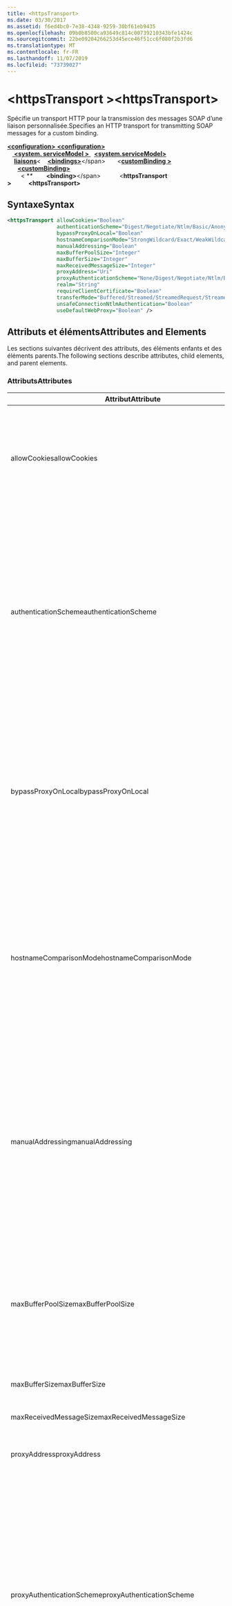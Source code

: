 ```yaml
---
title: <httpsTransport>
ms.date: 03/30/2017
ms.assetid: f6ed4bc0-7e38-4348-9259-30bf61eb9435
ms.openlocfilehash: 09b0b8500ca93649c814c00739210343bfe1424c
ms.sourcegitcommit: 22be09204266253d45ece46f51cc6f080f2b3fd6
ms.translationtype: MT
ms.contentlocale: fr-FR
ms.lasthandoff: 11/07/2019
ms.locfileid: "73739027"
---
```

# <a name="httpstransport"></a><span data-ttu-id="91264-101">\<httpsTransport ></span><span class="sxs-lookup"><span data-stu-id="91264-101">\<httpsTransport></span></span>
<span data-ttu-id="91264-102">Spécifie un transport HTTP pour la transmission des messages SOAP d’une liaison personnalisée.</span><span class="sxs-lookup"><span data-stu-id="91264-102">Specifies an HTTP transport for transmitting SOAP messages for a custom binding.</span></span>  
  
<span data-ttu-id="91264-103">[ **\<configuration>** ](../configuration-element.md)</span><span class="sxs-lookup"><span data-stu-id="91264-103">[**\<configuration>**](../configuration-element.md)</span></span>\
<span data-ttu-id="91264-104">&nbsp; &nbsp;[ **\<system. serviceModel >** ](system-servicemodel.md) </span><span class="sxs-lookup"><span data-stu-id="91264-104">&nbsp;&nbsp;[**\<system.serviceModel>**](system-servicemodel.md)</span></span>\
<span data-ttu-id="91264-105">&nbsp;&nbsp;&nbsp;&nbsp;[**liaisons**](bindings.md)\<</span><span class="sxs-lookup"><span data-stu-id="91264-105">&nbsp;&nbsp;&nbsp;&nbsp;[**\<bindings>**](bindings.md)\</span></span>
<span data-ttu-id="91264-106">&nbsp;&nbsp;&nbsp;&nbsp;&nbsp;&nbsp;\<[**customBinding >** ](custombinding.md)</span><span class="sxs-lookup"><span data-stu-id="91264-106">&nbsp;&nbsp;&nbsp;&nbsp;&nbsp;&nbsp;[**\<customBinding>**](custombinding.md)</span></span>\
<span data-ttu-id="91264-107">&nbsp;&nbsp;&nbsp;&nbsp;&nbsp;&nbsp;&nbsp;&nbsp;\< \**\**</span><span class="sxs-lookup"><span data-stu-id="91264-107">&nbsp;&nbsp;&nbsp;&nbsp;&nbsp;&nbsp;&nbsp;&nbsp;**\<binding>**\</span></span>
<span data-ttu-id="91264-108">&nbsp;&nbsp;&nbsp;&nbsp;&nbsp;&nbsp;&nbsp;&nbsp;&nbsp;&nbsp;\<**httpsTransport >**</span><span class="sxs-lookup"><span data-stu-id="91264-108">&nbsp;&nbsp;&nbsp;&nbsp;&nbsp;&nbsp;&nbsp;&nbsp;&nbsp;&nbsp;**\<httpsTransport>**</span></span>  
  
## <a name="syntax"></a><span data-ttu-id="91264-109">Syntaxe</span><span class="sxs-lookup"><span data-stu-id="91264-109">Syntax</span></span>  
  
```xml  
<httpsTransport allowCookies="Boolean"
                authenticationScheme="Digest/Negotiate/Ntlm/Basic/Anonymous"
                bypassProxyOnLocal="Boolean"
                hostnameComparisonMode="StrongWildcard/Exact/WeakWildcard"
                manualAddressing="Boolean"
                maxBufferPoolSize="Integer"
                maxBufferSize="Integer"
                maxReceivedMessageSize="Integer"
                proxyAddress="Uri"
                proxyAuthenticationScheme="None/Digest/Negotiate/Ntlm/Basic/Anonymous"
                realm="String"
                requireClientCertificate="Boolean"
                transferMode="Buffered/Streamed/StreamedRequest/StreamedResponse"
                unsafeConnectionNtlmAuthentication="Boolean"
                useDefaultWebProxy="Boolean" />
```  
  
## <a name="attributes-and-elements"></a><span data-ttu-id="91264-110">Attributs et éléments</span><span class="sxs-lookup"><span data-stu-id="91264-110">Attributes and Elements</span></span>  
 <span data-ttu-id="91264-111">Les sections suivantes décrivent des attributs, des éléments enfants et des éléments parents.</span><span class="sxs-lookup"><span data-stu-id="91264-111">The following sections describe attributes, child elements, and parent elements.</span></span>  
  
### <a name="attributes"></a><span data-ttu-id="91264-112">Attributs</span><span class="sxs-lookup"><span data-stu-id="91264-112">Attributes</span></span>  
  
|<span data-ttu-id="91264-113">Attribut</span><span class="sxs-lookup"><span data-stu-id="91264-113">Attribute</span></span>|<span data-ttu-id="91264-114">Description</span><span class="sxs-lookup"><span data-stu-id="91264-114">Description</span></span>|  
|---------------|-----------------|  
|<span data-ttu-id="91264-115">allowCookies</span><span class="sxs-lookup"><span data-stu-id="91264-115">allowCookies</span></span>|<span data-ttu-id="91264-116">Valeur booléenne qui spécifie si le client accepte les cookies et les propage dans de futures demandes.</span><span class="sxs-lookup"><span data-stu-id="91264-116">A Boolean value that specifies whether the client accepts cookies and propagates them on future requests.</span></span> <span data-ttu-id="91264-117">La valeur par défaut est `false`,</span><span class="sxs-lookup"><span data-stu-id="91264-117">The default is `false`.</span></span><br /><br /> <span data-ttu-id="91264-118">Vous pouvez utiliser cet attribut lorsque vous interagissez avec les services Web ASMX qui utilisent des cookies.</span><span class="sxs-lookup"><span data-stu-id="91264-118">You can use this attribute when you interact with ASMX Web services that use cookies.</span></span> <span data-ttu-id="91264-119">De cette manière, vous avez la certitude que les cookies retournés par le serveur sont automatiquement copiés dans toutes les futures demandes du client pour ce service.</span><span class="sxs-lookup"><span data-stu-id="91264-119">In this way, you can be sure that the cookies returned from the server are automatically copied to all future client requests for that service.</span></span>|  
|<span data-ttu-id="91264-120">authenticationScheme</span><span class="sxs-lookup"><span data-stu-id="91264-120">authenticationScheme</span></span>|<span data-ttu-id="91264-121">Spécifie le protocole utilisé pour authentifier des demandes du client qui sont traitées par un écouteur HTTP.</span><span class="sxs-lookup"><span data-stu-id="91264-121">Specifies the protocol used to authenticate client requests being processed by an HTTP listener.</span></span> <span data-ttu-id="91264-122">Les valeurs valides sont les suivantes :</span><span class="sxs-lookup"><span data-stu-id="91264-122">Valid values include the following:</span></span><br /><br /> <span data-ttu-id="91264-123">-Digest : spécifie l’authentification Digest.</span><span class="sxs-lookup"><span data-stu-id="91264-123">-   Digest: Specifies digest authentication.</span></span><br /><span data-ttu-id="91264-124">-Negotiate : négocie avec le client pour déterminer le schéma d’authentification.</span><span class="sxs-lookup"><span data-stu-id="91264-124">-   Negotiate: Negotiates with the client to determine the authentication scheme.</span></span> <span data-ttu-id="91264-125">Si le client et le serveur prennent tous les deux en charge Kerberos, ce protocole est utilisé ; sinon, NTLM est utilisé.</span><span class="sxs-lookup"><span data-stu-id="91264-125">If both client and server support Kerberos, it is used; otherwise, NTLM is used.</span></span><br /><span data-ttu-id="91264-126">-NTLM : spécifie l’authentification NTLM.</span><span class="sxs-lookup"><span data-stu-id="91264-126">-   Ntlm: Specifies NTLM authentication.</span></span><br /><span data-ttu-id="91264-127">-Basic : spécifie l’authentification de base.</span><span class="sxs-lookup"><span data-stu-id="91264-127">-   Basic: Specifies basic authentication.</span></span><br /><span data-ttu-id="91264-128">-Anonymous : spécifie l’authentification anonyme.</span><span class="sxs-lookup"><span data-stu-id="91264-128">-   Anonymous: Specifies anonymous authentication.</span></span><br /><br /> <span data-ttu-id="91264-129">La valeur par défaut est Anonymous.</span><span class="sxs-lookup"><span data-stu-id="91264-129">The default is Anonymous.</span></span> <span data-ttu-id="91264-130">Cet attribut est de type <xref:System.Net.AuthenticationSchemes>.</span><span class="sxs-lookup"><span data-stu-id="91264-130">This attribute is of type <xref:System.Net.AuthenticationSchemes>.</span></span> <span data-ttu-id="91264-131">Cet attribut ne peut être défini qu'une fois.</span><span class="sxs-lookup"><span data-stu-id="91264-131">This attribute can only be set once.</span></span>|  
|<span data-ttu-id="91264-132">bypassProxyOnLocal</span><span class="sxs-lookup"><span data-stu-id="91264-132">bypassProxyOnLocal</span></span>|<span data-ttu-id="91264-133">Valeur booléenne qui indique s'il faut ignorer le serveur proxy pour les adresses locales.</span><span class="sxs-lookup"><span data-stu-id="91264-133">A Boolean value that indicates whether to bypass the proxy server for local addresses.</span></span> <span data-ttu-id="91264-134">La valeur par défaut est `false`,</span><span class="sxs-lookup"><span data-stu-id="91264-134">The default is `false`.</span></span><br /><br /> <span data-ttu-id="91264-135">Une adresse locale est une adresse sur le réseau local ou l'intranet.</span><span class="sxs-lookup"><span data-stu-id="91264-135">A local address is one that is on the local LAN or intranet.</span></span><br /><br /> <span data-ttu-id="91264-136">Windows Communication Foundation (WCF) ignore toujours le proxy si l’adresse de service commence par `http://localhost`.</span><span class="sxs-lookup"><span data-stu-id="91264-136">Windows Communication Foundation (WCF) always ignores the proxy if the service address begins with `http://localhost`.</span></span><br /><br /> <span data-ttu-id="91264-137">Utilisez le nom d'hôte plutôt que localhost si vous souhaitez que les clients passent par un proxy lorsqu'ils communiquent avec des services sur le même ordinateur.</span><span class="sxs-lookup"><span data-stu-id="91264-137">You should use the host name rather than localhost if you want clients to go through a proxy when talking to services on the same machine.</span></span>|  
|<span data-ttu-id="91264-138">hostnameComparisonMode</span><span class="sxs-lookup"><span data-stu-id="91264-138">hostnameComparisonMode</span></span>|<span data-ttu-id="91264-139">Spécifie le mode de comparaison du nom d'hôte HTTP utilisé pour analyser des URI.</span><span class="sxs-lookup"><span data-stu-id="91264-139">Specifies the HTTP hostname comparison mode used to parse URIs.</span></span> <span data-ttu-id="91264-140">Les valeurs valides sont :</span><span class="sxs-lookup"><span data-stu-id="91264-140">Valid values are,</span></span><br /><br /> <span data-ttu-id="91264-141">-StrongWildcard : ("+") correspond à tous les noms d’hôtes possibles dans le contexte du schéma, du port et de l’URI relatif spécifiés.</span><span class="sxs-lookup"><span data-stu-id="91264-141">-   StrongWildcard: ("+") matches all possible hostnames in the context of the specified scheme, port and relative URI.</span></span><br /><span data-ttu-id="91264-142">-Exact : aucun caractère générique</span><span class="sxs-lookup"><span data-stu-id="91264-142">-   Exact: no wildcards</span></span><br /><span data-ttu-id="91264-143">-WeakWildcard : («\*») correspond à tous les noms d’hôte possibles dans le contexte du schéma spécifié, du port et des URI relatifs qui n’ont pas été mis en correspondance explicitement ou par le biais du mécanisme de caractères génériques forts.</span><span class="sxs-lookup"><span data-stu-id="91264-143">-   WeakWildcard: ("\*") matches all possible hostname in the context of the specified scheme, port and relative UIR that have not been matched explicitly or through the strong wildcard mechanism.</span></span><br /><br /> <span data-ttu-id="91264-144">La valeur par défaut est StrongWildcard.</span><span class="sxs-lookup"><span data-stu-id="91264-144">The default is StrongWildcard.</span></span> <span data-ttu-id="91264-145">Cet attribut est de type `System.ServiceModel.HostnameComparison`.</span><span class="sxs-lookup"><span data-stu-id="91264-145">This attribute is of type `System.ServiceModel.HostnameComparison`.</span></span>|  
|<span data-ttu-id="91264-146">manualAddressing</span><span class="sxs-lookup"><span data-stu-id="91264-146">manualAddressing</span></span>|<span data-ttu-id="91264-147">Valeur booléenne qui permet à l'utilisateur de prendre le contrôle de l'adressage de message.</span><span class="sxs-lookup"><span data-stu-id="91264-147">A Boolean value that enables the user to take control of message addressing.</span></span> <span data-ttu-id="91264-148">Cette propriété est utilisée habituellement dans les scénarios de routeur, dans lesquels l'application choisit à quelle destination envoyer un message.</span><span class="sxs-lookup"><span data-stu-id="91264-148">This property is usually used in router scenarios, where the application determines which one of several destinations to send a message to.</span></span><br /><br /> <span data-ttu-id="91264-149">Si cette propriété a la valeur `true`, le canal suppose que le message a déjà été adressé et n'y ajoute aucune information supplémentaire.</span><span class="sxs-lookup"><span data-stu-id="91264-149">When set to `true`, the channel assumes the message has already been addressed and does not add any additional information to it.</span></span> <span data-ttu-id="91264-150">L'utilisateur peut adresser ensuite individuellement chaque message.</span><span class="sxs-lookup"><span data-stu-id="91264-150">The user can then address every message individually.</span></span><br /><br /> <span data-ttu-id="91264-151">Si cette propriété a la valeur `false`, le mécanisme d'adressage Windows Communication Foundation (WCF) par défaut crée automatiquement des adresses pour tous les messages.</span><span class="sxs-lookup"><span data-stu-id="91264-151">When set to `false`, the default Windows Communication Foundation (WCF) addressing mechanism automatically creates addresses for all messages.</span></span><br /><br /> <span data-ttu-id="91264-152">La valeur par défaut est `false`,</span><span class="sxs-lookup"><span data-stu-id="91264-152">The default is `false`.</span></span>|  
|<span data-ttu-id="91264-153">maxBufferPoolSize</span><span class="sxs-lookup"><span data-stu-id="91264-153">maxBufferPoolSize</span></span>|<span data-ttu-id="91264-154">Entier positif indiquant la taille maximale du pool de mémoires tampons.</span><span class="sxs-lookup"><span data-stu-id="91264-154">A positive integer that specifies the maximum size of the buffer pool.</span></span> <span data-ttu-id="91264-155">La valeur par défaut est 524288.</span><span class="sxs-lookup"><span data-stu-id="91264-155">The default is 524288.</span></span><br /><br /> <span data-ttu-id="91264-156">De nombreux éléments de WCF utilisent des mémoires tampons.</span><span class="sxs-lookup"><span data-stu-id="91264-156">Many parts of WCF use buffers.</span></span> <span data-ttu-id="91264-157">La création et la destruction des mémoires tampons à chaque utilisation sont chères, tout comme leur nettoyage.</span><span class="sxs-lookup"><span data-stu-id="91264-157">Creating and destroying buffers each time they are used is expensive, and garbage collection for buffers is also expensive.</span></span> <span data-ttu-id="91264-158">Avec les pools de mémoires tampons, vous pouvez prendre une mémoire tampon du pool, l'utiliser et la retourner au pool une fois que vous avez terminé.</span><span class="sxs-lookup"><span data-stu-id="91264-158">With buffer pools, you can take a buffer from the pool, use it, and return it to the pool once you are done.</span></span> <span data-ttu-id="91264-159">Ainsi, la surcharge de la création et de la destruction des mémoires tampons est évitée.</span><span class="sxs-lookup"><span data-stu-id="91264-159">Thus the overhead in creating and destroying buffers is avoided.</span></span>|  
|<span data-ttu-id="91264-160">maxBufferSize</span><span class="sxs-lookup"><span data-stu-id="91264-160">maxBufferSize</span></span>|<span data-ttu-id="91264-161">Entier positif qui spécifie la taille maximale de la mémoire tampon.</span><span class="sxs-lookup"><span data-stu-id="91264-161">A positive integer that specifies the maximum size of the buffer.</span></span> <span data-ttu-id="91264-162">La valeur par défaut est 524 288.</span><span class="sxs-lookup"><span data-stu-id="91264-162">The default is 524288</span></span>|  
|<span data-ttu-id="91264-163">maxReceivedMessageSize</span><span class="sxs-lookup"><span data-stu-id="91264-163">maxReceivedMessageSize</span></span>|<span data-ttu-id="91264-164">Entier positif qui spécifie la taille de message maximale autorisée pouvant être reçue.</span><span class="sxs-lookup"><span data-stu-id="91264-164">A positive integer that specifies the maximum allowable message size that can be received.</span></span> <span data-ttu-id="91264-165">La valeur par défaut est 65536.</span><span class="sxs-lookup"><span data-stu-id="91264-165">The default is 65536.</span></span>|  
|<span data-ttu-id="91264-166">proxyAddress</span><span class="sxs-lookup"><span data-stu-id="91264-166">proxyAddress</span></span>|<span data-ttu-id="91264-167">URI qui spécifie l'adresse du proxy HTTP.</span><span class="sxs-lookup"><span data-stu-id="91264-167">A URI that specifies the address of the HTTP proxy.</span></span> <span data-ttu-id="91264-168">Si `useSystemWebProxy` est `true`, ce paramètre doit avoir la valeur `null`.</span><span class="sxs-lookup"><span data-stu-id="91264-168">If `useSystemWebProxy` is `true`, this setting must be `null`.</span></span> <span data-ttu-id="91264-169">La valeur par défaut est `null`,</span><span class="sxs-lookup"><span data-stu-id="91264-169">The default is `null`.</span></span>|  
|<span data-ttu-id="91264-170">proxyAuthenticationScheme</span><span class="sxs-lookup"><span data-stu-id="91264-170">proxyAuthenticationScheme</span></span>|<span data-ttu-id="91264-171">Spécifie le protocole utilisé pour l'authentification des demandes du client qui sont traitées par un proxy HTTP.</span><span class="sxs-lookup"><span data-stu-id="91264-171">Specifies the protocol used for authenticating client requests being processed by an HTTP proxy.</span></span> <span data-ttu-id="91264-172">Les valeurs valides sont les suivantes :</span><span class="sxs-lookup"><span data-stu-id="91264-172">Valid values include the following:</span></span><br /><br /> <span data-ttu-id="91264-173">-None : aucune authentification n’est effectuée.</span><span class="sxs-lookup"><span data-stu-id="91264-173">-   None: No authentication is performed.</span></span><br /><span data-ttu-id="91264-174">-Digest : spécifie l’authentification Digest.</span><span class="sxs-lookup"><span data-stu-id="91264-174">-   Digest: Specifies digest authentication.</span></span><br /><span data-ttu-id="91264-175">-Negotiate : négocie avec le client pour déterminer le schéma d’authentification.</span><span class="sxs-lookup"><span data-stu-id="91264-175">-   Negotiate: Negotiates with the client to determine the authentication scheme.</span></span> <span data-ttu-id="91264-176">Si le client et le serveur prennent tous les deux en charge Kerberos, ce protocole est utilisé ; sinon, NTLM est utilisé.</span><span class="sxs-lookup"><span data-stu-id="91264-176">If both client and server support Kerberos, it is used; otherwise, NTLM is used.</span></span><br /><span data-ttu-id="91264-177">-NTLM : spécifie l’authentification NTLM.</span><span class="sxs-lookup"><span data-stu-id="91264-177">-   Ntlm: Specifies NTLM authentication.</span></span><br /><span data-ttu-id="91264-178">-Basic : spécifie l’authentification de base.</span><span class="sxs-lookup"><span data-stu-id="91264-178">-   Basic: Specifies basic authentication.</span></span><br /><span data-ttu-id="91264-179">-Anonymous : spécifie l’authentification anonyme.</span><span class="sxs-lookup"><span data-stu-id="91264-179">-   Anonymous: Specifies anonymous authentication.</span></span><br /><br /> <span data-ttu-id="91264-180">La valeur par défaut est Anonymous.</span><span class="sxs-lookup"><span data-stu-id="91264-180">The default is Anonymous.</span></span> <span data-ttu-id="91264-181">Cet attribut est de type <xref:System.Net.AuthenticationSchemes>.</span><span class="sxs-lookup"><span data-stu-id="91264-181">This attribute is of type <xref:System.Net.AuthenticationSchemes>.</span></span> <span data-ttu-id="91264-182">Notez que <xref:System.Net.AuthenticationSchemes.IntegratedWindowsAuthentication?displayProperty=nameWithType> n’est pas pris en charge.</span><span class="sxs-lookup"><span data-stu-id="91264-182">Note that <xref:System.Net.AuthenticationSchemes.IntegratedWindowsAuthentication?displayProperty=nameWithType> is not supported.</span></span>|  
|<span data-ttu-id="91264-183">realm</span><span class="sxs-lookup"><span data-stu-id="91264-183">realm</span></span>|<span data-ttu-id="91264-184">Chaîne qui spécifie le domaine à utiliser sur le proxy/serveur.</span><span class="sxs-lookup"><span data-stu-id="91264-184">A string that specifies the realm to use on the proxy/server.</span></span> <span data-ttu-id="91264-185">La valeur par défaut est une chaîne vide.</span><span class="sxs-lookup"><span data-stu-id="91264-185">The default is an empty string.</span></span><br /><br /> <span data-ttu-id="91264-186">Les serveurs utilisent des domaines pour partitionner des ressources protégées.</span><span class="sxs-lookup"><span data-stu-id="91264-186">Servers use realms to partition protected resources.</span></span> <span data-ttu-id="91264-187">Chaque partition peut posséder son propre schéma d'authentification et/ou sa base de données d'autorisation.</span><span class="sxs-lookup"><span data-stu-id="91264-187">Each partition can have its own authentication scheme and/or authorization database.</span></span> <span data-ttu-id="91264-188">Les domaines sont utilisés uniquement pour les authentifications Digest et de base.</span><span class="sxs-lookup"><span data-stu-id="91264-188">Realms are used only for basic and digest authentication.</span></span> <span data-ttu-id="91264-189">Lorsqu'un client est correctement authentifié, l'authentification est valide pour toutes les ressources contenues dans un domaine donné.</span><span class="sxs-lookup"><span data-stu-id="91264-189">After a client successfully authenticates, the authentication is valid for all resources in a given realm.</span></span> <span data-ttu-id="91264-190">Pour obtenir une description détaillée des domaines, consultez la RFC 2617 sur le [site Web IETF](https://www.ietf.org).</span><span class="sxs-lookup"><span data-stu-id="91264-190">For a detailed description of realms, see RFC 2617 at the [IETF website](https://www.ietf.org).</span></span>|  
|<span data-ttu-id="91264-191">requireClientCertificate</span><span class="sxs-lookup"><span data-stu-id="91264-191">requireClientCertificate</span></span>|<span data-ttu-id="91264-192">Valeur booléenne qui spécifie si le serveur impose que le client fournisse un certificat client dans le cadre du protocole de transfert HTTPS.</span><span class="sxs-lookup"><span data-stu-id="91264-192">A Boolean value that specifies if the server requires the client to provide a client certificate as part of the HTTPS handshake.</span></span> <span data-ttu-id="91264-193">La valeur par défaut est `false`,</span><span class="sxs-lookup"><span data-stu-id="91264-193">The default is `false`.</span></span>|  
|<span data-ttu-id="91264-194">transferMode</span><span class="sxs-lookup"><span data-stu-id="91264-194">transferMode</span></span>|<span data-ttu-id="91264-195">Spécifie si les messages sont mis en mémoire tampon ou transmis en continu ou s'il s'agit d'une demande ou d'une réponse.</span><span class="sxs-lookup"><span data-stu-id="91264-195">Specifies whether messages are buffered or streamed or a request or response.</span></span> <span data-ttu-id="91264-196">Les valeurs valides sont les suivantes :</span><span class="sxs-lookup"><span data-stu-id="91264-196">Valid values include the following:</span></span><br /><br /> <span data-ttu-id="91264-197">-Buffered : les messages de demande et de réponse sont mis en mémoire tampon.</span><span class="sxs-lookup"><span data-stu-id="91264-197">-   Buffered: The request and response messages are buffered.</span></span><br /><span data-ttu-id="91264-198">-Streaming : les messages de demande et de réponse sont diffusés en continu.</span><span class="sxs-lookup"><span data-stu-id="91264-198">-   Streamed: The request and response messages are streamed.</span></span><br /><span data-ttu-id="91264-199">-StreamedRequest : le message de demande est transmis en continu et le message de réponse est mis en mémoire tampon.</span><span class="sxs-lookup"><span data-stu-id="91264-199">-   StreamedRequest: The request message is streamed and the response message is buffered.</span></span><br /><span data-ttu-id="91264-200">-StreamedResponse : le message de demande est mis en mémoire tampon et le message de réponse est transmis en continu.</span><span class="sxs-lookup"><span data-stu-id="91264-200">-   StreamedResponse: The request message is buffered and the response message is streamed.</span></span><br /><br /> <span data-ttu-id="91264-201">La valeur par défaut est Buffered.</span><span class="sxs-lookup"><span data-stu-id="91264-201">The default is Buffered.</span></span> <span data-ttu-id="91264-202">Cet attribut est de type <xref:System.ServiceModel.TransferMode>.</span><span class="sxs-lookup"><span data-stu-id="91264-202">This attribute is of type <xref:System.ServiceModel.TransferMode>.</span></span>|  
|<span data-ttu-id="91264-203">unsafeConnectionNtlmAuthentication</span><span class="sxs-lookup"><span data-stu-id="91264-203">unsafeConnectionNtlmAuthentication</span></span>|<span data-ttu-id="91264-204">Valeur booléenne qui spécifie si le partage de connexion potentiellement dangereux est activé sur le serveur.</span><span class="sxs-lookup"><span data-stu-id="91264-204">A Boolean value that specifies whether Unsafe Connection Sharing is enabled on the server.</span></span> <span data-ttu-id="91264-205">La valeur par défaut est `false`,</span><span class="sxs-lookup"><span data-stu-id="91264-205">The default is `false`.</span></span> <span data-ttu-id="91264-206">S'il est activé, l'authentification NTLM est exécutée une fois sur chaque connexion TCP.</span><span class="sxs-lookup"><span data-stu-id="91264-206">If enabled, NTLM authentication is performed once on each TCP connection.</span></span>|  
|<span data-ttu-id="91264-207">useDefaultWebProxy</span><span class="sxs-lookup"><span data-stu-id="91264-207">useDefaultWebProxy</span></span>|<span data-ttu-id="91264-208">Valeur booléenne qui spécifie si les paramètres proxy à l'échelle de l'ordinateur sont utilisés plutôt que ceux spécifiques à l'utilisateur.</span><span class="sxs-lookup"><span data-stu-id="91264-208">A Boolean value that specifies whether the machine-wide proxy settings are used rather than the user specific settings.</span></span> <span data-ttu-id="91264-209">La valeur par défaut est `true`,</span><span class="sxs-lookup"><span data-stu-id="91264-209">The default is `true`.</span></span>|  
  
### <a name="child-elements"></a><span data-ttu-id="91264-210">Éléments enfants</span><span class="sxs-lookup"><span data-stu-id="91264-210">Child Elements</span></span>  
 <span data-ttu-id="91264-211">Aucun(e).</span><span class="sxs-lookup"><span data-stu-id="91264-211">None.</span></span>  
  
### <a name="parent-elements"></a><span data-ttu-id="91264-212">Éléments parents</span><span class="sxs-lookup"><span data-stu-id="91264-212">Parent Elements</span></span>  
  
|<span data-ttu-id="91264-213">Élément</span><span class="sxs-lookup"><span data-stu-id="91264-213">Element</span></span>|<span data-ttu-id="91264-214">Description</span><span class="sxs-lookup"><span data-stu-id="91264-214">Description</span></span>|  
|-------------|-----------------|  
|[<span data-ttu-id="91264-215">liaison de \<</span><span class="sxs-lookup"><span data-stu-id="91264-215">\<binding></span></span>](bindings.md)|<span data-ttu-id="91264-216">Définit toutes les fonctions de liaison d’une liaison personnalisée.</span><span class="sxs-lookup"><span data-stu-id="91264-216">Defines all binding capabilities of the custom binding.</span></span>|  
  
## <a name="remarks"></a><span data-ttu-id="91264-217">Notes</span><span class="sxs-lookup"><span data-stu-id="91264-217">Remarks</span></span>  
 <span data-ttu-id="91264-218">L’élément `httpsTransport` constitue le point de départ pour créer une liaison personnalisée qui implémente le protocole de transport HTTPS.</span><span class="sxs-lookup"><span data-stu-id="91264-218">The `httpsTransport` element is the starting point for creating a custom binding that implements the HTTPS transport protocol.</span></span> <span data-ttu-id="91264-219">HTTPS est le principal transport utilisé à des fins d'interopérabilité sécurisée.</span><span class="sxs-lookup"><span data-stu-id="91264-219">HTTPS is the primary transport used for secure interoperability purposes.</span></span> <span data-ttu-id="91264-220">Le protocole HTTPs est pris en charge par le Windows Communication Foundation (WCF) pour garantir l’interopérabilité avec d’autres piles de services Web.</span><span class="sxs-lookup"><span data-stu-id="91264-220">HTTPS is supported by the Windows Communication Foundation (WCF) to ensure interoperability with other Web services stacks.</span></span>  
  
## <a name="see-also"></a><span data-ttu-id="91264-221">Voir aussi</span><span class="sxs-lookup"><span data-stu-id="91264-221">See also</span></span>

- <xref:System.ServiceModel.Configuration.HttpsTransportElement>
- <xref:System.ServiceModel.Channels.HttpsTransportBindingElement>
- <xref:System.ServiceModel.Channels.TransportBindingElement>
- <xref:System.ServiceModel.Channels.CustomBinding>
- [<span data-ttu-id="91264-222">Transports</span><span class="sxs-lookup"><span data-stu-id="91264-222">Transports</span></span>](../../../wcf/feature-details/transports.md)
- [<span data-ttu-id="91264-223">Choix d’un transport</span><span class="sxs-lookup"><span data-stu-id="91264-223">Choosing a Transport</span></span>](../../../wcf/feature-details/choosing-a-transport.md)
- [<span data-ttu-id="91264-224">Liaisons</span><span class="sxs-lookup"><span data-stu-id="91264-224">Bindings</span></span>](../../../wcf/bindings.md)
- [<span data-ttu-id="91264-225">Extension de liaisons</span><span class="sxs-lookup"><span data-stu-id="91264-225">Extending Bindings</span></span>](../../../wcf/extending/extending-bindings.md)
- [<span data-ttu-id="91264-226">Liaisons personnalisées</span><span class="sxs-lookup"><span data-stu-id="91264-226">Custom Bindings</span></span>](../../../wcf/extending/custom-bindings.md)
- [<span data-ttu-id="91264-227">\<customBinding ></span><span class="sxs-lookup"><span data-stu-id="91264-227">\<customBinding></span></span>](custombinding.md)
